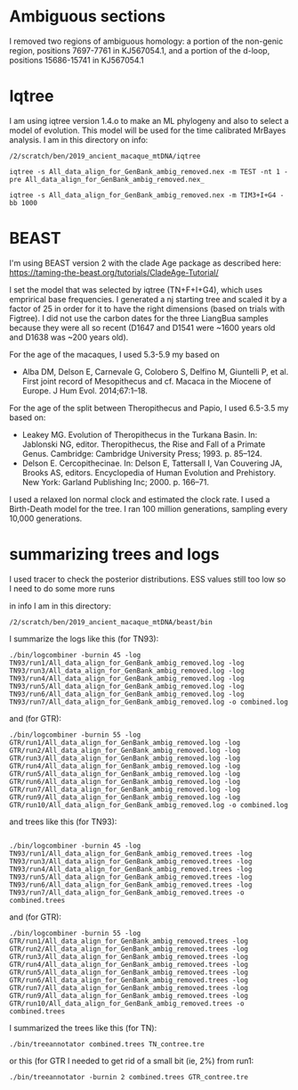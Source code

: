 # Ambiguous sections

I removed two regions of ambiguous homology: a portion of the non-genic region, positions 7697-7761 in KJ567054.1, and a portion of the d-loop, positions 15686-15741 in KJ567054.1

# Iqtree
I am using iqtree version 1.4.o to make an ML phylogeny and also to select a model of evolution. This model will be used for the time calibrated MrBayes analysis. I am in this directory on info:
```
/2/scratch/ben/2019_ancient_macaque_mtDNA/iqtree
```

```
iqtree -s All_data_align_for_GenBank_ambig_removed.nex -m TEST -nt 1 -pre All_data_align_for_GenBank_ambig_removed.nex_
```
```
iqtree -s All_data_align_for_GenBank_ambig_removed.nex -m TIM3+I+G4 -bb 1000
```


# BEAST

I'm using BEAST version 2 with the clade Age package as described here: https://taming-the-beast.org/tutorials/CladeAge-Tutorial/

I set the model that was selected by iqtree (TN+F+I+G4), which uses emprirical base frequencies. I generated a nj starting tree and scaled it by a factor of 25 in order for it to have the right dimensions (based on trials with Figtree). I did not use the carbon dates for the three LiangBua samples because they were all so recent (D1647 and D1541 were ~1600 years old and D1638 was ~200 years old). 

For the age of the macaques, I used 5.3-5.9 my based on 
* Alba DM, Delson E, Carnevale G, Colobero S, Delfino M, Giuntelli P, et al.
First joint record of Mesopithecus and cf. Macaca in the Miocene of Europe.
J Hum Evol. 2014;67:1–18.

For the age of the split between Theropithecus and Papio, I used 6.5-3.5 my based on:
* Leakey MG. Evolution of Theropithecus in the Turkana Basin. In: Jablonski NG, editor. Theropithecus, the Rise and Fall of a Primate Genus. Cambridge: Cambridge University Press; 1993. p. 85–124.
* Delson E. Cercopithecinae. In: Delson E, Tattersall I, Van Couvering JA,
Brooks AS, editors. Encyclopedia of Human Evolution and Prehistory. New
York: Garland Publishing Inc; 2000. p. 166–71.

I used a relaxed lon normal clock and estimated the clock rate. I used a Birth-Death model for the tree. I ran 100 million generations, sampling every 10,000 generations.

# summarizing trees and logs

I used tracer to check the posterior distributions.  ESS values still too low so I need to do some more runs

in info I am in this directory:
```
/2/scratch/ben/2019_ancient_macaque_mtDNA/beast/bin
```
I summarize the logs like this (for TN93):
```
./bin/logcombiner -burnin 45 -log TN93/run1/All_data_align_for_GenBank_ambig_removed.log -log TN93/run3/All_data_align_for_GenBank_ambig_removed.log -log TN93/run4/All_data_align_for_GenBank_ambig_removed.log -log TN93/run5/All_data_align_for_GenBank_ambig_removed.log -log TN93/run6/All_data_align_for_GenBank_ambig_removed.log -log TN93/run7/All_data_align_for_GenBank_ambig_removed.log -o combined.log

```
and (for GTR):
```
./bin/logcombiner -burnin 55 -log GTR/run1/All_data_align_for_GenBank_ambig_removed.log -log GTR/run2/All_data_align_for_GenBank_ambig_removed.log -log GTR/run3/All_data_align_for_GenBank_ambig_removed.log -log GTR/run4/All_data_align_for_GenBank_ambig_removed.log -log GTR/run5/All_data_align_for_GenBank_ambig_removed.log -log GTR/run6/All_data_align_for_GenBank_ambig_removed.log -log GTR/run7/All_data_align_for_GenBank_ambig_removed.log -log GTR/run9/All_data_align_for_GenBank_ambig_removed.log -log GTR/run10/All_data_align_for_GenBank_ambig_removed.log -o combined.log
```

and trees like this  (for TN93):

```

./bin/logcombiner -burnin 45 -log TN93/run1/All_data_align_for_GenBank_ambig_removed.trees -log  TN93/run3/All_data_align_for_GenBank_ambig_removed.trees -log TN93/run4/All_data_align_for_GenBank_ambig_removed.trees -log TN93/run5/All_data_align_for_GenBank_ambig_removed.trees -log TN93/run6/All_data_align_for_GenBank_ambig_removed.trees -log TN93/run7/All_data_align_for_GenBank_ambig_removed.trees -o combined.trees
```

and (for GTR):
```
./bin/logcombiner -burnin 55 -log GTR/run1/All_data_align_for_GenBank_ambig_removed.trees -log GTR/run2/All_data_align_for_GenBank_ambig_removed.trees -log GTR/run3/All_data_align_for_GenBank_ambig_removed.trees -log GTR/run4/All_data_align_for_GenBank_ambig_removed.trees -log GTR/run5/All_data_align_for_GenBank_ambig_removed.trees -log GTR/run6/All_data_align_for_GenBank_ambig_removed.trees -log GTR/run7/All_data_align_for_GenBank_ambig_removed.trees -log GTR/run9/All_data_align_for_GenBank_ambig_removed.trees -log GTR/run10/All_data_align_for_GenBank_ambig_removed.trees -o combined.trees

```
I summarized the trees like this (for TN):
```
./bin/treeannotator combined.trees TN_contree.tre
```
or this (for GTR I needed to get rid of a small bit (ie, 2%) from run1:
```
./bin/treeannotator -burnin 2 combined.trees GTR_contree.tre
```
